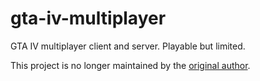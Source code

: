 gta-iv-multiplayer
==================

GTA IV multiplayer client and server. Playable but limited.

This project is no longer maintained by the [original author](https://github.com/achlubek/).
